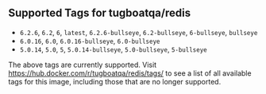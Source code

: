 ## Supported Tags for tugboatqa/redis

* `6.2.6`, `6.2`, `6`, `latest`, `6.2.6-bullseye`, `6.2-bullseye`, `6-bullseye`, `bullseye`
* `6.0.16`, `6.0`, `6.0.16-bullseye`, `6.0-bullseye`
* `5.0.14`, `5.0`, `5`, `5.0.14-bullseye`, `5.0-bullseye`, `5-bullseye`

The above tags are currently supported. Visit https://hub.docker.com/r/tugboatqa/redis/tags/ to see a list of all available tags for this image, including those that are no longer supported.
